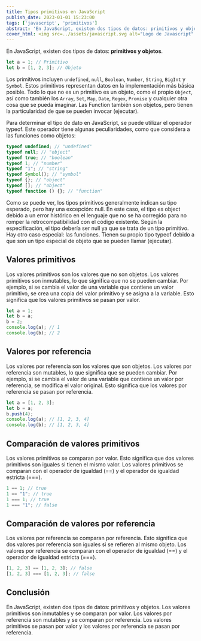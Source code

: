```yaml
---
title: Tipos primitivos en JavaScript
publish_date: 2023-01-01 15:23:00
tags: ['javascript', 'primitivos']
abstract: 'En JavaScript, existen dos tipos de datos: primitivos y objetos.'
cover_html: <img src=../assets/javascript.svg alt="Logo de Javascript" />
---
```


En JavaScript, existen dos tipos de datos: **primitivos y objetos**.

```javascript
let a = 1; // Primitivo
let b = [1, 2, 3]; // Objeto
```

Los primitivos incluyen `undefined`, `null`, `Boolean`, `Number`, `String`,
`BigInt` y `Symbol`. Estos primitivos representan datos en la implementación más
básica posible. Todo lo que no es un primitivo es un objeto, como el propio
`Object`, así como también los `Array`, `Set`, `Map`, `Date`, `Regex`, `Promise`
y cualquier otra cosa que se pueda imaginar. Las Function también son objetos,
pero tienen la particularidad de que se pueden invocar (ejecutar).

Para determinar el tipo de dato en JavaScript, se puede utilizar el operador
typeof. Este operador tiene algunas peculiaridades, como que considera a las
funciones como objetos:

```javascript
typeof undefined; // "undefined"
typeof null; // "object"
typeof true; // "boolean"
typeof 1; // "number"
typeof "1"; // "string"
typeof Symbol(); // "symbol"
typeof {}; // "object"
typeof []; // "object"
typeof function () {}; // "function"
```

Como se puede ver, los tipos primitivos generalmente indican su tipo esperado,
pero hay una excepción: null. En este caso, el tipo es object debido a un error
histórico en el lenguaje que no se ha corregido para no romper la
retrocompatibilidad con el código existente. Según la especificación, el tipo
debería ser null ya que se trata de un tipo primitivo. Hay otro caso especial:
las funciones. Tienen su propio tipo typeof debido a que son un tipo especial de
objeto que se pueden llamar (ejecutar).

## Valores primitivos

Los valores primitivos son los valores que no son objetos. Los valores
primitivos son inmutables, lo que significa que no se pueden cambiar. Por
ejemplo, si se cambia el valor de una variable que contiene un valor primitivo,
se crea una copia del valor primitivo y se asigna a la variable. Esto significa
que los valores primitivos se pasan por valor.

```javascript
let a = 1;
let b = a;
b = 2;
console.log(a); // 1
console.log(b); // 2
```

## Valores por referencia

Los valores por referencia son los valores que son objetos. Los valores por
referencia son mutables, lo que significa que se pueden cambiar. Por ejemplo, si
se cambia el valor de una variable que contiene un valor por referencia, se
modifica el valor original. Esto significa que los valores por referencia se
pasan por referencia.

```javascript
let a = [1, 2, 3];
let b = a;
b.push(4);
console.log(a); // [1, 2, 3, 4]
console.log(b); // [1, 2, 3, 4]
```

## Comparación de valores primitivos

Los valores primitivos se comparan por valor. Esto significa que dos valores
primitivos son iguales si tienen el mismo valor. Los valores primitivos se
comparan con el operador de igualdad (==) y el operador de igualdad estricta
(===).

```javascript
1 == 1; // true
1 == "1"; // true
1 === 1; // true
1 === "1"; // false
```

## Comparación de valores por referencia

Los valores por referencia se comparan por referencia. Esto significa que dos
valores por referencia son iguales si se refieren al mismo objeto. Los valores
por referencia se comparan con el operador de igualdad (==) y el operador de
igualdad estricta (===).

```javascript
[1, 2, 3] == [1, 2, 3]; // false
[1, 2, 3] === [1, 2, 3]; // false
```

## Conclusión

En JavaScript, existen dos tipos de datos: primitivos y objetos. Los valores
primitivos son inmutables y se comparan por valor. Los valores por referencia
son mutables y se comparan por referencia. Los valores primitivos se pasan por
valor y los valores por referencia se pasan por referencia.
